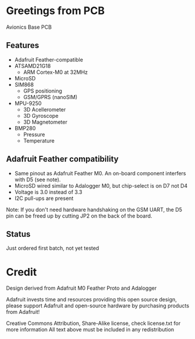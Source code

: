 # Greetings from PCB

Avionics Base PCB


## Features 

* Adafruit Feather-compatible
* ATSAMD21G18
  * ARM Cortex-M0 at 32MHz
* MicroSD
* SIM868
  * GPS positioning
  * GSM/GPRS (nanoSIM)
* MPU-9250
  * 3D Acellerometer
  * 3D Gyroscope
  * 3D Magnetometer
* BMP280
  * Pressure
  * Temperature


## Adafruit Feather compatibility

* Same pinout as Adafruit Feather M0. An on-board component interfers with D5 (see note).
* MicroSD wired similar to Adalogger M0, but chip-select is on D7 not D4
* Voltage is 3.0 instead of 3.3
* I2C pull-ups are present

Note: If you don't need hardware handshaking on the GSM UART, the D5 pin can be freed up by cutting JP2 on the back of the board.


## Status

Just ordered first batch, not yet tested

# Credit

Design derived from Adafruit M0 Feather Proto and Adalogger

Adafruit invests time and resources providing this open source design, 
please support Adafruit and open-source hardware by purchasing 
products from Adafruit!

Creative Commons Attribution, Share-Alike license, check license.txt for more information
All text above must be included in any redistribution
